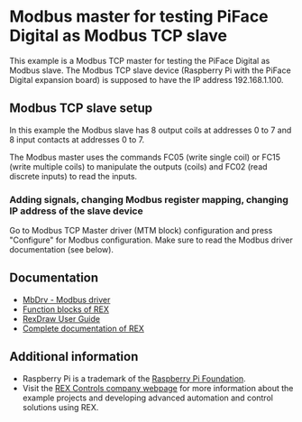 ﻿Modbus master for testing PiFace Digital as Modbus TCP slave 
============================================================
 
This example is a Modbus TCP master for testing the PiFace Digital as Modbus 
slave. The Modbus TCP slave device (Raspberry Pi with the PiFace Digital 
expansion board) is supposed to have the IP address 192.168.1.100.

## Modbus TCP slave setup ##
In this example the Modbus slave has 8 output coils at addresses 0 to 7 and 8 
input contacts at addresses 0 to 7. 

The Modbus master uses the commands FC05 (write single coil) or FC15 (write 
multiple coils) to manipulate the outputs (coils) and FC02 (read discrete 
inputs) to read the inputs. 

### Adding signals, changing Modbus register mapping, changing IP address of the slave device ###

Go to Modbus TCP Master driver (MTM block) configuration and press "Configure" 
for Modbus configuration. Make sure to read the Modbus driver documentation (see below).

## Documentation ##

- [MbDrv - Modbus driver](https://www.rexcontrols.com/media/2.50.5/doc/ENGLISH/MANUALS/MbDrv/MbDrv_ENG.html)
- [Function blocks of REX](https://www.rexcontrols.com/media/2.50.5/doc/ENGLISH/MANUALS/BRef/BRef_ENG.html)
- [RexDraw User Guide](https://www.rexcontrols.com/media/2.50.5/doc/ENGLISH/MANUALS/RexDraw/RexDraw_ENG.html)
- [Complete documentation of REX](http://www.rexcontrols.com/documentation-and-support)

## Additional information ##

- Raspberry Pi is a trademark of the [Raspberry Pi Foundation](http://www.raspberrypi.org).
- Visit the [REX Controls company webpage](http://www.rexcontrols.com) 
for more information about the example projects and developing advanced 
automation and control solutions using REX.